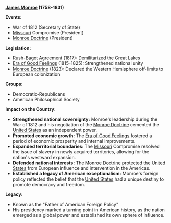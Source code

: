 **[James Monroe](./../James-Monroe/) (1758-1831)**

**Events:**

* War of 1812 (Secretary of State)
* [Missouri](./../Missouri/) Compromise (President)
* [Monroe Doctrine](./../Monroe-Doctrine/) (President)

**Legislation:**

* Rush-Bagot Agreement (1817): Demilitarized the Great Lakes
* [Era of Good Feelings](./../Era-of-Good-Feelings/) (1815-1825): Strengthened national unity
* [Monroe Doctrine](./../Monroe-Doctrine/) (1823): Declared the Western Hemisphere off-limits to European colonization

**Groups:**

* Democratic-Republicans
* American Philosophical Society

**Impact on the Country:**

* **Strengthened national sovereignty:** Monroe's leadership during the War of 1812 and his negotiation of the [Monroe Doctrine](./../Monroe-Doctrine/) cemented the [United States](./../United-States/) as an independent power.
* **Promoted economic growth:** The [Era of Good Feelings](./../Era-of-Good-Feelings/) fostered a period of economic prosperity and internal improvements.
* **Expanded territorial boundaries:** The [Missouri](./../Missouri/) Compromise resolved the issue of slavery in newly acquired territories, allowing for the nation's westward expansion.
* **Defended national interests:** The [Monroe Doctrine](./../Monroe-Doctrine/) protected the [United States](./../United-States/) from European influence and intervention in the Americas.
* **Established a legacy of American exceptionalism:** Monroe's foreign policy reflected the belief that the [United States](./../United-States/) had a unique destiny to promote democracy and freedom.

**Legacy:**

* Known as the "Father of American Foreign Policy"
* His presidency marked a turning point in American history, as the nation emerged as a global power and established its own sphere of influence.